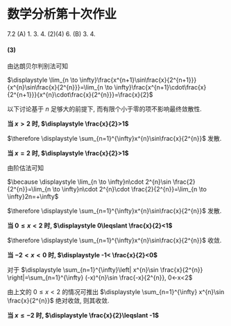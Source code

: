 # 数学分析第十次作业

7.2 (A) 1. 3. 4. (2)(4) 6. (B) 3. 4.

<!-- ## 7.2 (A)

### 1.

令 $\displaystyle S_{n}(x)=\sum_{i=1}^{n} u_{i}(x)$.

**联系:**

对于 $x\in I, \{S_{n}(x)\}$ 收敛和一致收敛到 $S(x)$ 的分析定义均可以**形式化**地写为:

$\forall x\in I, \forall \varepsilon>0, \exists N$, 当 $n>N$ 时, $|S_{n}(x)-S(x)|<\varepsilon$

**区别:**

如果仅仅是收敛, 那么这个分析定义中的 $N$ 可以看作是关于 $\varepsilon, x$ 的函数 $N(\varepsilon, x)$,

而对于一致收敛, 这个分析定义中的 $N$ 与 $x$ 无关, 只能写为 $N(\varepsilon)$.

**用 $\varepsilon-N$ 语言表述 $\displaystyle \sum_{n=1}^{\infty} u_{n}(x)$ 在集合 $D\subseteq \mathbb{R}$ 不收敛于和函数 $S(x)$:**

$\forall x\in D, \exists  \varepsilon_0>0, \forall N$, 当 $n>N$ 时, $\displaystyle |\sum_{n=1}^{\infty} u_{n}(x)-S(x)|\geqslant \varepsilon_0$


### 3.

#### (1)

令 $\displaystyle a_{n}=\frac{1}{n}\left( \frac{1}{1+x} \right)^{n}$, 那么 $\displaystyle \sum_{n=1}^{\infty}\frac{(-1)^{n}}{n}\left( \frac{1}{1+x} \right)^{n}$ 可记为 $\displaystyle \sum_{n=1}^{\infty} (-1)^{n}a_{n}$

**当 $x\geqslant 0$ 时, $\displaystyle 0<\frac{1}{1+x}\leqslant 1$,** 

则 $\displaystyle \frac{1}{n}\left( \frac{1}{1+x} \right)^{n}$ 单调递减

由莱布尼茨判别法可知 $\displaystyle \sum_{n=1}^{\infty} (-1)^{n}a_{n}$ 收敛.

**当 $-1<x<0$ 时, $\displaystyle \frac{1}{1+x}>1$,** 

则 $\displaystyle \frac{1}{n}\left( \frac{1}{1+x} \right)^{n}$ 在 $n$ 足够大之后单调递增.

令 $\displaystyle q=\frac{1}{1+x}, q>1$

令 $\displaystyle b_{n}=(-1)^{2n-1}a_{2n-1}+(-1)^{2n}a_{2n}=a_{2n}-a_{2n-1}=\frac{q^{2n}}{2n}-\frac{q^{2n-1}}{2n-1}$

$\therefore \displaystyle \frac{q^{2n-1}(q-1)}{2n+1}=\frac{q^{2n}-q^{2n-1}}{2n+1}<b_{n}<\frac{q^{2n}-q^{2n-1}}{2n}=\frac{q^{2n-1}(q-1)}{2n}$

因为左边和右边均趋于正无穷, 由夹逼定理可知 $\displaystyle \lim_{n \to \infty}b_{n}\to +\infty$

$\therefore \displaystyle \sum_{n=1}^{\infty} b_{n}$ 发散

$\therefore \displaystyle \sum_{n=1}^{\infty}\frac{(-1)^{n}}{n}\left( \frac{1}{1+x} \right)^{n}$ 发散.


**当 $x=-1$ 时, 原式无意义, 舍去.**

**当 $-2\leqslant x<-1$ 时, $\displaystyle \frac{1}{1+x}\leqslant -1, \frac{1}{-1-x}\geqslant 1$,**

则 $\displaystyle \frac{(-1)^{n}}{n}\left( \frac{1}{1+x} \right)^{n}=\frac{(-1)^{n}\cdot (-1)^{n}}{n}\left( \frac{1}{-1-x} \right)^{n}=\frac{1}{n}\left( \frac{1}{-1-x} \right)^{n}\geqslant \frac{1}{n}$

由比较判别法可知

$\displaystyle \sum_{n=1}^{\infty}\frac{(-1)^{n}}{n}\left( \frac{1}{1+x} \right)^{n}$ 发散.

**当 $x<-2$ 时, $\displaystyle -1<\frac{1}{1+x}<0, 0<\frac{1}{-1-x}< 1$,**

则 $\displaystyle \frac{(-1)^{n}}{n}\left( \frac{1}{1+x} \right)^{n}=\frac{(-1)^{n}\cdot (-1)^{n}}{n}\left( \frac{1}{-1-x} \right)^{n}=\frac{1}{n}\left( \frac{1}{-1-x} \right)^{n}$

由达朗贝尔判别法可知

$\displaystyle \lim_{n \to \infty}\frac{\displaystyle \frac{1}{n+1}\left( \frac{1}{-1-x} \right)^{n+1}}{\displaystyle \frac{1}{n}\left( \frac{1}{-1-x} \right)^{n}}=\lim_{n \to \infty}\frac{n}{n+1}\left( \frac{1}{-1-x} \right)=\frac{1}{-1-x}<1$

$\displaystyle \sum_{n=1}^{\infty}\frac{(-1)^{n}}{n}\left( \frac{1}{1+x} \right)^{n}$ 收敛.

$\therefore$ 收敛域为 $(-\infty, -2)\cup [0,+\infty)$

#### (2)

$\because \displaystyle \left| \frac{\sin nx}{2^{n}} \right|\leqslant \left| \frac{1}{2^{n}} \right|=\frac{1}{2^{n}}$

由达朗贝尔判别法

$\because \displaystyle \lim_{n \to \infty}\frac{\frac{1}{2^{n+1}}}{\frac{1}{2^{n}}}=\frac{1}{2}<0$

$\therefore \displaystyle \sum_{n=1}^{\infty} \frac{1}{2^{n}}$ 收敛

由比较判别法可知

$\therefore \displaystyle \sum_{n=1}^{\infty}\left| \frac{\sin nx}{2^{n}} \right|$ 收敛, 即 $\displaystyle \sum_{n=1}^{\infty}\frac{\sin nx}{2^{n}}$ 绝对收敛

$\therefore \displaystyle \sum_{n=1}^{\infty} \frac{\sin nx}{2^{n}}$ 收敛.

$\therefore$ 收敛域为 $\mathbb{R}$ -->

#### (3)

由达朗贝尔判别法可知

$\displaystyle \lim_{n \to \infty}\frac{x^{n+1}\sin\frac{x}{2^{n+1}}}{x^{n}\sin\frac{x}{2^{n}}}=\lim_{n \to \infty}\frac{x^{n+1}\cdot\frac{x}{2^{n+1}}}{x^{n}\cdot\frac{x}{2^{n}}}=\frac{x}{2}$

以下讨论基于 $n$ 足够大的前提下, 而有限个小于零的项不影响最终敛散性.

**当 $x>2$ 时, $\displaystyle \frac{x}{2}>1$**

$\therefore \displaystyle \sum_{n=1}^{\infty}x^{n}\sin\frac{x}{2^{n}}$ 发散.

**当 $x=2$ 时, $\displaystyle \frac{x}{2}>1$**

由阶估法可知

$\because \displaystyle \lim_{n \to \infty}n\cdot 2^{n}\sin \frac{2}{2^{n}}=\lim_{n \to \infty}n\cdot 2^{n}\cdot \frac{2}{2^{n}}=\lim_{n \to \infty}2n=+\infty$

$\therefore \displaystyle \sum_{n=1}^{\infty}x^{n}\sin\frac{x}{2^{n}}$ 发散.

**当 $0\leqslant x<2$ 时, $\displaystyle 0\leqslant \frac{x}{2}<1$**

$\therefore \displaystyle \sum_{n=1}^{\infty}x^{n}\sin\frac{x}{2^{n}}$ 收敛.

**当 $-2< x<0$ 时, $\displaystyle -1< \frac{x}{2}<0$**

对于 $\displaystyle \sum_{n=1}^{\infty}\left| x^{n}\sin \frac{x}{2^{n}} \right|=\sum_{n=1}^{\infty} (-x)^{n}\sin \frac{-x}{2^{n}}, 0<-x<2$

由上文的 $0\leqslant x<2$ 的情况可推出 $\displaystyle \sum_{n=1}^{\infty} x^{n}\sin \frac{x}{2^{n}}$ 绝对收敛, 则其收敛.

**当 $x\leqslant -2$ 时, $\displaystyle \frac{x}{2}\leqslant -1$**
 
<!-- $\because \displaystyle \sum_{n=1}^{\infty}x^{n}\sin \frac{x}{2^{n}}=\sum_{n=1}^{\infty}(-1)^{n+1}(-x)^{n}\sin \frac{-x}{2^{n}}$

令

$$
\begin{aligned}
b_{n}
&=(-x)^{2n-1}\sin \frac{-x}{2^{2n-1}}-(-x)^{2n}\sin \frac{-x}{2^{2n}} \\
&=2(-x)^{2n-1}\sin\frac{-x}{2^{2n}}\cos\frac{-x}{2^{2n}}-(-x)\cdot (-x)^{2n-1}\sin \frac{-x}{2^{2n}} \\
&=\left(2\cos\frac{-x}{2^{2n}}+x\right)\cdot (-x)^{2n-1}\sin \frac{-x}{2^{2n}} \\
\end{aligned}
$$ -->